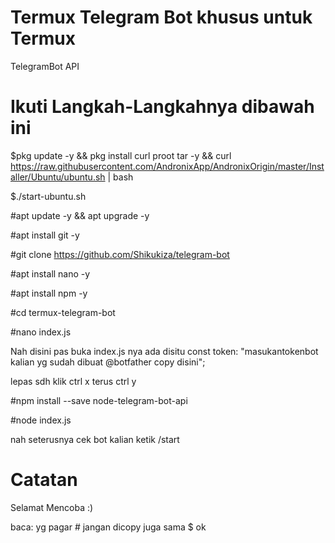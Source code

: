 # Termux Telegram Bot khusus untuk Termux

TelegramBot API

# Ikuti Langkah-Langkahnya dibawah ini

$pkg update -y && pkg install curl proot tar -y && curl https://raw.githubusercontent.com/AndronixApp/AndronixOrigin/master/Installer/Ubuntu/ubuntu.sh | bash

$./start-ubuntu.sh

#apt update -y && apt upgrade -y

#apt install git -y

#git clone https://github.com/Shikukiza/telegram-bot

#apt install nano -y

#apt install npm -y

#cd termux-telegram-bot

#nano index.js

Nah disini pas buka index.js nya ada disitu const token: "masukantokenbot kalian yg sudah dibuat @botfather copy disini";

lepas sdh klik ctrl x terus ctrl y

#npm install --save node-telegram-bot-api

#node index.js

nah seterusnya cek bot kalian ketik /start

# Catatan

Selamat Mencoba :)

baca: yg pagar # jangan dicopy juga sama $ ok
